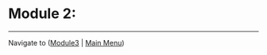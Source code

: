 # Module 2: 


-------------

Navigate to ([Module3](../module3/readme.md) | [Main Menu](../README.md))
